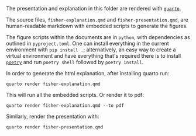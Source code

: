 The presentation and explanation in this folder are rendered with [`quarto`](https://quarto.org/).

The source files, `fisher-explanation.qmd` and `fisher-presentation.qmd`, are 
human-readable markdown with embedded scripts to generate the figures.

The figure scripts within the documents are in `python`, with dependencies
as outlined in `pyproject.toml`.
One can install everything in the current environment with `pip install .`; 
alternatively, an easy way to create a virtual environment and have everything
that's required there is to install [`poetry`](https://python-poetry.org/)
and run `poetry shell` followed by `poetry install`.

In order to generate the html explanation, after installing quarto run:

`quarto render fisher-explanation.qmd`

This will run all the embedded scripts.
Or render it to pdf:

`quarto render fisher-explanation.qmd --to pdf`

Similarly, render the presentation with:

`quarto render fisher-presentation.qmd`
